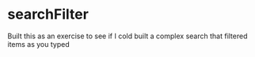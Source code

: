 # searchFilter
Built this as an exercise to see if I cold built a complex search that filtered items as you typed
